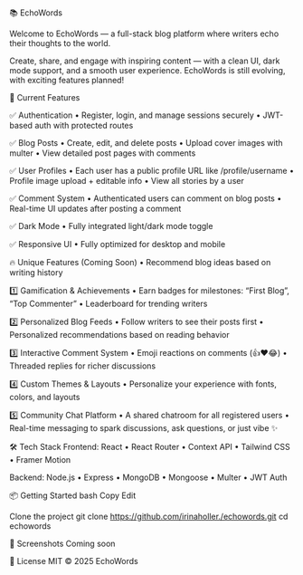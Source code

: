 📚 EchoWords

Welcome to EchoWords — a full-stack blog platform where writers echo their thoughts to the world.

Create, share, and engage with inspiring content — with a clean UI, dark mode support, and a smooth user experience. EchoWords is still evolving, with exciting features planned!

🚀 Current Features

✅ Authentication
• Register, login, and manage sessions securely
• JWT-based auth with protected routes

✅ Blog Posts
• Create, edit, and delete posts
• Upload cover images with multer
• View detailed post pages with comments

✅ User Profiles
• Each user has a public profile URL like /profile/username
• Profile image upload + editable info
• View all stories by a user

✅ Comment System
• Authenticated users can comment on blog posts
• Real-time UI updates after posting a comment

✅ Dark Mode • Fully integrated light/dark mode toggle

✅ Responsive UI • Fully optimized for desktop and mobile

🔥 Unique Features (Coming Soon)
• Recommend blog ideas based on writing history

1️⃣ Gamification & Achievements
• Earn badges for milestones: “First Blog”, “Top Commenter”
• Leaderboard for trending writers

2️⃣ Personalized Blog Feeds
• Follow writers to see their posts first
• Personalized recommendations based on reading behavior

3️⃣ Interactive Comment System
• Emoji reactions on comments (👍❤️😂)
• Threaded replies for richer discussions

4️⃣ Custom Themes & Layouts
• Personalize your experience with fonts, colors, and layouts

5️⃣ Community Chat Platform
• A shared chatroom for all registered users
• Real-time messaging to spark discussions, ask questions, or just vibe ✨

🛠️ Tech Stack Frontend: React • React Router • Context API • Tailwind CSS • Framer Motion

Backend: Node.js • Express • MongoDB • Mongoose • Multer • JWT Auth

📦 Getting Started bash Copy Edit

Clone the project
git clone https://github.com/irinaholler./echowords.git cd echowords

📸 Screenshots Coming soon

📝 License MIT © 2025 EchoWords
